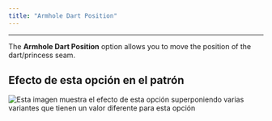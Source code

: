 ```yaml
---
title: "Armhole Dart Position"
---
```


***

The **Armhole Dart Position** option allows you to move the position of the dart/princess seam.

## Efecto de esta opción en el patrón

![Esta imagen muestra el efecto de esta opción superponiendo varias variantes que tienen un valor diferente para esta opción](noble_armholedartposition_sample.svg "Efecto de esta opción en el patrón")
